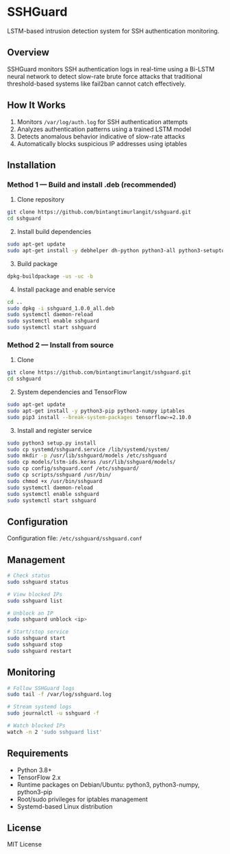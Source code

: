 # SSHGuard

LSTM-based intrusion detection system for SSH authentication monitoring.

## Overview

SSHGuard monitors SSH authentication logs in real-time using a Bi-LSTM neural network to detect slow-rate brute force attacks that traditional threshold-based systems like fail2ban cannot catch effectively.

## How It Works

1. Monitors `/var/log/auth.log` for SSH authentication attempts
2. Analyzes authentication patterns using a trained LSTM model
3. Detects anomalous behavior indicative of slow-rate attacks
4. Automatically blocks suspicious IP addresses using iptables

## Installation

### Method 1 — Build and install .deb (recommended)

1) Clone repository
```bash
git clone https://github.com/bintangtimurlangit/sshguard.git
cd sshguard
```

2) Install build dependencies
```bash
sudo apt-get update
sudo apt-get install -y debhelper dh-python python3-all python3-setuptools python3-pip python3-numpy iptables
```

3) Build package
```bash
dpkg-buildpackage -us -uc -b
```

4) Install package and enable service
```bash
cd ..
sudo dpkg -i sshguard_1.0.0_all.deb
sudo systemctl daemon-reload
sudo systemctl enable sshguard
sudo systemctl start sshguard
```

### Method 2 — Install from source

1) Clone
```bash
git clone https://github.com/bintangtimurlangit/sshguard.git
cd sshguard
```

2) System dependencies and TensorFlow
```bash
sudo apt-get update
sudo apt-get install -y python3-pip python3-numpy iptables
sudo pip3 install --break-system-packages tensorflow>=2.10.0
```

3) Install and register service
```bash
sudo python3 setup.py install
sudo cp systemd/sshguard.service /lib/systemd/system/
sudo mkdir -p /usr/lib/sshguard/models /etc/sshguard
sudo cp models/lstm-ids.keras /usr/lib/sshguard/models/
sudo cp config/sshguard.conf /etc/sshguard/
sudo cp scripts/sshguard /usr/bin/
sudo chmod +x /usr/bin/sshguard
sudo systemctl daemon-reload
sudo systemctl enable sshguard
sudo systemctl start sshguard
```

## Configuration

Configuration file: `/etc/sshguard/sshguard.conf`

## Management

```bash
# Check status
sudo sshguard status

# View blocked IPs
sudo sshguard list

# Unblock an IP
sudo sshguard unblock <ip>

# Start/stop service
sudo sshguard start
sudo sshguard stop
sudo sshguard restart
```

## Monitoring

```bash
# Follow SSHGuard logs
sudo tail -f /var/log/sshguard.log

# Stream systemd logs
sudo journalctl -u sshguard -f

# Watch blocked IPs
watch -n 2 'sudo sshguard list'
```

## Requirements

- Python 3.8+
- TensorFlow 2.x
- Runtime packages on Debian/Ubuntu: python3, python3-numpy, python3-pip
- Root/sudo privileges for iptables management
- Systemd-based Linux distribution

## License

MIT License

